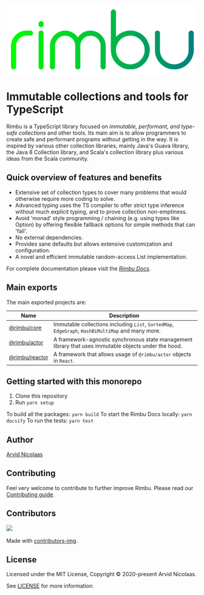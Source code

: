 <p align="center">
    <img src="assets/rimbu_logo.svg" />
</p>

# Immutable collections and tools for TypeScript

Rimbu is a TypeScript library focused on _immutable, performant, and type-safe collections_ and other tools. Its main aim is to allow programmers to create safe and performant programs without getting in the way. It is inspired by various other collection libraries, mainly Java's Guava library, the Java 8 Collection library, and Scala's collection library plus various ideas from the Scala community.

## Quick overview of features and benefits

- Extensive set of collection types to cover many problems that would otherwise require more coding to solve.
- Advanced typing uses the TS compiler to offer strict type inference without much explicit typing, and to prove collection non-emptiness.
- Avoid 'monad' style programming / chaining (e.g. using types like Option) by offering flexible fallback options for simple methods that can 'fail'.
- No external dependencies.
- Provides sane defaults but allows extensive customization and configuration.
- A novel and efficient immutable random-access List implementation.

For complete documentation please visit the _[Rimbu Docs](http://rimbu.org)_.

## Main exports

The main exported projects are:

| Name                               | Description                                                                                           |
| ---------------------------------- | ----------------------------------------------------------------------------------------------------- |
| [@rimbu/core](packages/core)       | Immutable collections including `List`, `SortedMap`, `EdgeGraph`, `HashBiMultiMap` and many more.     |
| [@rimbu/actor](packages/actor)     | A framework-agnostic synchronous state management library that uses immutable objects under the hood. |
| [@rimbu/reactor](packages/reactor) | A framework that allows usage of `@rimbu/actor` objects in `React`.                                   |

## Getting started with this monorepo

1. Clone this repository
2. Run `yarn setup`

To build all the packages: `yarn build`
To start the Rimbu Docs locally: `yarn docsify`
To run the tests: `yarn test`

## Author

[Arvid Nicolaas](https://github.com/vitoke)

## Contributing

Feel very welcome to contribute to further improve Rimbu. Please read our [Contributing guide](/CONTRIBUTING.md).

## Contributors

<img src = "https://contrib.rocks/image?repo=vitoke/iternal"/>

Made with [contributors-img](https://contrib.rocks).

## License

Licensed under the MIT License, Copyright © 2020-present Arvid Nicolaas.

See [LICENSE](./LICENSE) for more information.
